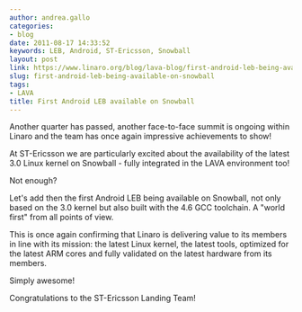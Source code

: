 ```yaml
---
author: andrea.gallo
categories:
- blog
date: 2011-08-17 14:33:52
keywords: LEB, Android, ST-Ericsson, Snowball
layout: post
link: https://www.linaro.org/blog/lava-blog/first-android-leb-being-available-on-snowball/
slug: first-android-leb-being-available-on-snowball
tags:
- LAVA
title: First Android LEB available on Snowball
---
```


Another quarter has passed, another face-to-face summit is ongoing within Linaro and the team has once again impressive achievements to show!

At ST-Ericsson we are particularly excited about the availability of the latest 3.0 Linux kernel on Snowball - fully integrated in the LAVA environment too!

Not enough?

Let's add then the first Android LEB being available on Snowball, not only based on the 3.0 kernel but also built with the 4.6 GCC toolchain. A "world first" from all points of view.

This is once again confirming that Linaro is delivering value to its members in line with its mission: the latest Linux kernel, the latest tools, optimized for the latest ARM cores and fully validated on the latest hardware from its members.

Simply awesome!

Congratulations to the ST-Ericsson Landing Team!